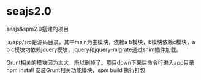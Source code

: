 seajs2.0
========

seajs&amp;spm2.0搭建的项目

js/app/src是源码目录，其中main为主模块，依赖a b模块，b模块依赖c模块，a b c模块均依赖jquery模块，jquery和jquery-migrate通过shim插件加载。

Grunt相关的模块因为太大，所以删掉了。项目down下来后命令行进入app目录 npm install 安装Grunt相关功能模块，spm build 执行打包
